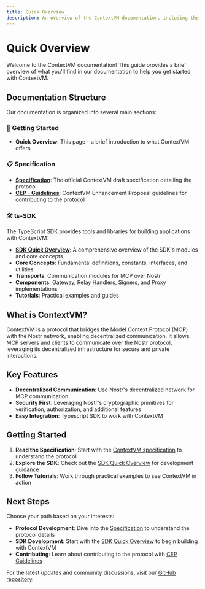 ```yaml
---
title: Quick Overview
description: An overview of the ContextVM documentation, including the specification and SDK documentation.
---
```


# Quick Overview

Welcome to the ContextVM documentation! This guide provides a brief overview of what you'll find in our documentation to help you get started with ContextVM.

## Documentation Structure

Our documentation is organized into several main sections:

### 🚀 Getting Started

- **Quick Overview**: This page - a brief introduction to what ContextVM offers

### 📋 Specification

- **[Specification](/spec/ctxvm-draft-spec)**: The official ContextVM draft specification detailing the protocol
- **[CEP - Guidelines](/spec/cep-guidelines)**: ContextVM Enhancement Proposal guidelines for contributing to the protocol

### 🛠️ ts-SDK

The TypeScript SDK provides tools and libraries for building applications with ContextVM:

- **[SDK Quick Overview](/ts-sdk/quick-overview)**: A comprehensive overview of the SDK's modules and core concepts
- **Core Concepts**: Fundamental definitions, constants, interfaces, and utilities
- **Transports**: Communication modules for MCP over Nostr
- **Components**: Gateway, Relay Handlers, Signers, and Proxy implementations
- **Tutorials**: Practical examples and guides

## What is ContextVM?

ContextVM is a protocol that bridges the Model Context Protocol (MCP) with the Nostr network, enabling decentralized communication. It allows MCP servers and clients to communicate over the Nostr protocol, leveraging its decentralized infrastructure for secure and private interactions.

## Key Features

- **Decentralized Communication**: Use Nostr's decentralized network for MCP communication
- **Security First**: Leveraging Nostr's cryptographic primitives for verification, authorization, and additional features
- **Easy Integration**: Typescript SDK to work with ContextVM

## Getting Started

1. **Read the Specification**: Start with the [ContextVM specification](/spec/ctxvm-draft-spec) to understand the protocol
2. **Explore the SDK**: Check out the [SDK Quick Overview](/ts-sdk/quick-overview) for development guidance
3. **Follow Tutorials**: Work through practical examples to see ContextVM in action

## Next Steps

Choose your path based on your interests:

- **Protocol Development**: Dive into the [Specification](/spec/ctxvm-draft-spec) to understand the protocol details
- **SDK Development**: Start with the [SDK Quick Overview](/ts-sdk/quick-overview) to begin building with ContextVM
- **Contributing**: Learn about contributing to the protocol with [CEP Guidelines](/spec/cep-guidelines)

For the latest updates and community discussions, visit our [GitHub repository](https://github.com/contextvm/).

